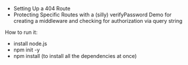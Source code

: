 
- Setting Up a 404 Route 
- Protecting Specific Routes with a (silly) verifyPassword Demo for creating a middleware and checking for authorization via query string

How to run it:

- install node.js
- npm init -y
- npm install (to install all the dependencies at once)
